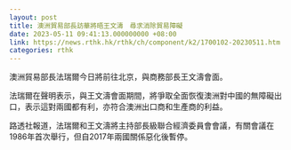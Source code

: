 ```yaml
---
layout: post
title: 澳洲貿易部長訪華將晤王文濤　尋求消除貿易障礙
date: 2023-05-11 09:41:13.000000000 +08:00
link: https://news.rthk.hk/rthk/ch/component/k2/1700102-20230511.htm
categories: rthk
---
```


澳洲貿易部長法瑞爾今日將前往北京，與商務部長王文濤會面。

法瑞爾在聲明表示，與王文濤會面期間，將爭取全面恢復澳洲對中國的無障礙出口，表示這對兩國都有利，亦符合澳洲出口商和生產商的利益。

路透社報道，法瑞爾和王文濤將主持部長級聯合經濟委員會會議，有關會議在1986年首次舉行，但自2017年兩國關係惡化後暫停。
